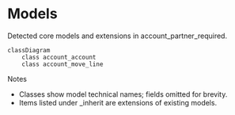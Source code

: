 # Models

Detected core models and extensions in account_partner_required.

```mermaid
classDiagram
    class account_account
    class account_move_line
```

Notes
- Classes show model technical names; fields omitted for brevity.
- Items listed under _inherit are extensions of existing models.
